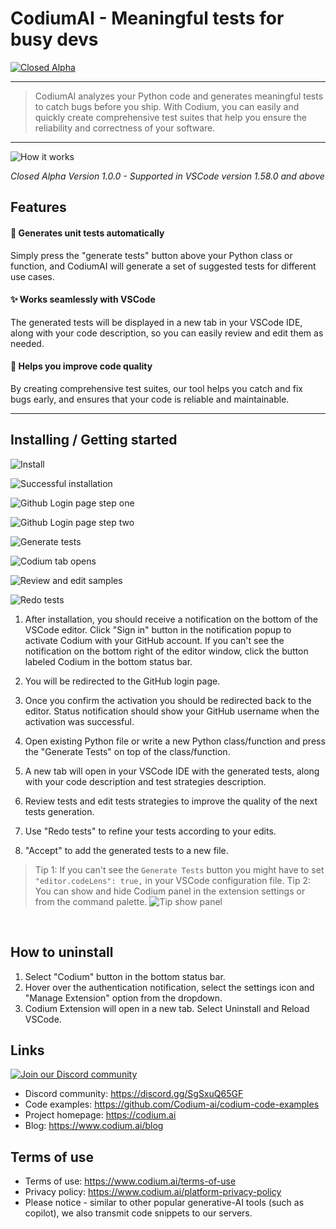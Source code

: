 # CodiumAI - Meaningful tests for busy devs

[![Closed Alpha](https://raw.githubusercontent.com/Codium-ai/codiumai-vscode-release/main/media/docs/Closedalphabanner.png)](https://www.codium.ai/#Contact-us)

---

> CodiumAI analyzes your Python code and generates meaningful tests to catch bugs before you ship. With Codium, you can easily and quickly create comprehensive test suites that help you ensure the reliability and correctness of your software.
---

![How it works](https://raw.githubusercontent.com/Codium-ai/codiumai-vscode-release/main/media/docs/Generatetests013_org_long.gif)

_Closed Alpha Version 1.0.0 - Supported in VSCode version 1.58.0 and above_

## Features

#### 🤖 Generates unit tests automatically

Simply press the "generate tests" button above your Python class or function, and CodiumAI will generate a set of suggested tests for different use cases.

#### ✨ Works seamlessly with VSCode

The generated tests will be displayed in a new tab in your VSCode IDE, along with your code description, so you can easily review and edit them as needed.

#### 🚀 Helps you improve code quality

By creating comprehensive test suites, our tool helps you catch and fix bugs early, and ensures that your code is reliable and maintainable.

---

## Installing / Getting started

![Install](https://raw.githubusercontent.com/Codium-ai/codiumai-vscode-release/main/media/docs/Step1.png)
<br>

![Successful installation](https://raw.githubusercontent.com/Codium-ai/codiumai-vscode-release/main/media/docs/Step2.png)
<br>

![Github Login page step one](https://raw.githubusercontent.com/Codium-ai/codiumai-vscode-release/main/media/docs/Step3.png)
<br>

![Github Login page step two](https://raw.githubusercontent.com/Codium-ai/codiumai-vscode-release/main/media/docs/Step4.png)
<br>

![Generate tests](https://raw.githubusercontent.com/Codium-ai/codiumai-vscode-release/main/media/docs/Step5.png)
<br>

![Codium tab opens](https://raw.githubusercontent.com/Codium-ai/codiumai-vscode-release/main/media/docs/Step6.png)
<br>

![Review and edit samples](https://raw.githubusercontent.com/Codium-ai/codiumai-vscode-release/main/media/docs/Step7.png)
<br>

![Redo tests](https://raw.githubusercontent.com/Codium-ai/codiumai-vscode-release/main/media/docs/Step8.png)
<br>

1. After installation, you should receive a notification on the bottom of the VSCode editor. Click "Sign in" button in the notification popup to activate Codium with your GitHub account. If you can't see the notification on the bottom right of the editor window, click the button labeled Codium in the bottom status bar.

2. You will be redirected to the GitHub login page.

3. Once you confirm the activation you should be redirected back to the editor. Status notification should show your GitHub username when the activation was successful.

4. Open existing Python file or write a new Python class/function and press the "Generate Tests" on top of the class/function.

5. A new tab will open in your VSCode IDE with the generated tests, along with your code description and test strategies description.

6. Review tests and edit tests strategies to improve the quality of the next tests generation.

7. Use "Redo tests" to refine your tests according to your edits.

8. "Accept" to add the generated tests to a new file.

> Tip 1: If you can't see the `Generate Tests` button you might have to set `"editor.codeLens": true,` in your VSCode configuration file.
> Tip 2: You can show and hide Codium panel in the extension settings or from the command palette.
![Tip show panel](https://raw.githubusercontent.com/Codium-ai/codiumai-vscode-release/main/media/docs/Tip1.png)
<br>

## How to uninstall

1. Select "Codium" button in the bottom status bar.
2. Hover over the authentication notification, select the settings icon and "Manage Extension" option from the dropdown.
3. Codium Extension will open in a new tab. Select Uninstall and Reload VSCode.

## Links

[![Join our Discord community](https://raw.githubusercontent.com/Codium-ai/codiumai-vscode-release/main/media/docs/Joincommunity.png)](https://discord.gg/SgSxuQ65GF)

- Discord community: https://discord.gg/SgSxuQ65GF
- Code examples: https://github.com/Codium-ai/codium-code-examples
- Project homepage: https://codium.ai
- Blog: https://www.codium.ai/blog

## Terms of use

- Terms of use: https://www.codium.ai/terms-of-use
- Privacy policy: https://www.codium.ai/platform-privacy-policy
- Please notice - similar to other popular generative-AI tools (such as copilot), we also transmit code snippets to our servers.
